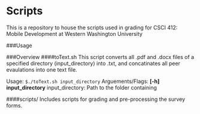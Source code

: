# Scripts
This is a repository to house the scripts used in grading for CSCI 412: Mobile Development at Western Washington University

###Usage

###Overview
####toText.sh 
This script converts all .pdf and .docx files of a specified directory (input\_directory) into .txt, and concatinates all peer evaulations into one text file.


Usage: `$./toText.sh input_directory`
Arguements/Flags: **[-h]** **input\_directory**
input\_directory: Path to the folder containing 

####scripts/ 
Includes scripts for grading and pre-processing the survey forms. 

